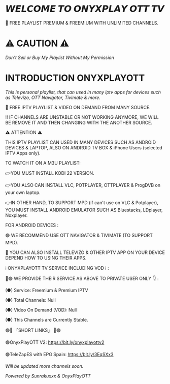 # 𝙒𝙀𝙇𝘾𝙊𝙈𝙀 𝙏𝙊 𝙊𝙉𝙔𝙓𝙋𝙇𝘼𝙔 𝙊𝙏𝙏 𝙏𝙑 #



💯 FREE PLAYLIST PREMIUM & FREEMIUM WITH UNLIMITED CHANNELS.



# ⚠️ CAUTION ⚠️ #



*Don't Sell or Buy My Playlist Without My Permission*















# INTRODUCTION ONYXPLAYOTT #







*This is personal playlist, that can used in many iptv apps for devices such as Televizo, OTT Navigator, Tivimate & more.* 












💯 FREE IPTV PLAYLIST & VIDEO ON DEMAND FROM MANY SOURCE.




‼️ IF CHANNELS ARE UNSTABLE OR NOT WORKING ANYMORE, WE WILL BE REMOVE IT AND THEN CHANGING WITH THE ANOTHER SOURCE.





⚠️ ATTENTION ⚠️






THIS IPTV PLAYLIST CAN USED IN MANY DEVICES SUCH AS ANDROID DEVICES & LAPTOP, ALSO ON ANDROID TV BOX & iPhone Users (selected IPTV Apps only).




TO WATCH IT ON A M3U PLAYLIST: 



👉YOU MUST INSTALL KODI 22 VERSION.




👉YOU ALSO CAN INSTALL VLC, POTPLAYER, OTTPLAYER & ProgDVB on your own laptop.





👉IN OTHER HAND, TO SUPPORT MPD (if can't use on VLC & Potplayer), YOU MUST INSTALL ANDROID EMULATOR SUCH AS Bluestacks, LDplayer, Noxplayer.








FOR ANDROID DEVICES : 


🟢 WE RECOMMEND USE OTT NAVIGATOR & TIVIMATE (TO SUPPORT MPD).



🔴 YOU CAN ALSO INSTALL TELEVIZO & OTHER IPTV APP ON YOUR DEVICE DEPEND HOW TO USING THEIR APPS.








ℹ️ ONYXPLAYOTT TV SERVICE INCLUDING VOD ℹ️ :


🔴🟢 WE PROVIDE THEIR SERVICE AS ABOVE TO PRIVATE USER ONLY 👇 :




(●) Service: Freemium & Premium IPTV



(●) Total Channels: Null



(●) Video On Demand (VOD): Null




(●) This Channels are Currently Stable.



🟢🔴 「SHORT LINKS」 🔴🟢





🟢OnyxPlayOTT V2: https://bit.ly/onyxplayottv2



🟢TeleZapES with EPG Spain: https://bit.ly/3EqSXx3


*Will be updated more channels soon.*



*Powered by Sunrakuxxx & OnyxPlayOTT*






















